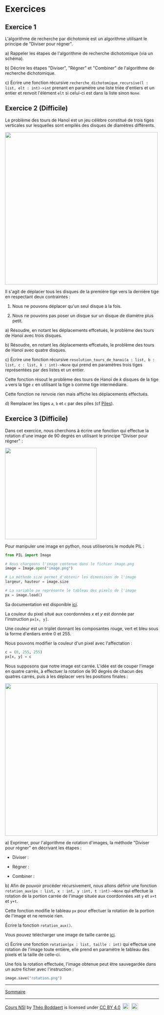 # Exercices

## Exercice 1

L'algorithme de recherche par dichotomie est un algorithme utilisant le principe de "Diviser pour régner".

a) Rappeler les étapes de l'algorithme de recherche dichotomique (via un schéma).

b) Décrire les étapes "Diviser", "Régner" et "Combiner" de l'algorithme de recherche dichotomique.

c) Écrire une fonction récursive ``recherche_dichotomique_recursive(l : list, elt : int)->int`` prenant en paramètre une liste triée d'entiers et un entier et renvoit l'élément ``elt`` si celui-ci est dans la liste sinon ``None``.

## Exercice 2 (Difficile)

Le problème des tours de Hanoï est un jeu célèbre constitué de trois tiges verticales sur lesquelles sont empilés des disques de diamètres différents.

<img src="./../img/Tours_de_Hanoi.jpeg" width=500>

Il s'agit de déplacer tous les disques de la première tige vers la dernière tige en respectant deux contraintes :

1. Nous ne pouvons déplacer qu'un seul disque à la fois.

2. Nous ne pouvons pas poser un disque sur un disque de diamètre plus petit.

a) Résoudre, en notant les déplacements effcetués, le problème des tours de Hanoï avec trois disques.

b) Résoudre, en notant les déplacements effcetués, le problème des tours de Hanoï avec quatre disques.

c) Écrire une fonction récursive `resolution_tours_de_hanoi(a : list, b : list, c : list, k : int)->None` qui prend en paramètres trois tiges représentées par des listes et un entier.

Cette fonction résout le problème des tours de Hanoï de $k$ disques de la tige `a` vers la tige `c` en utilisant la tige `b` comme tige intermédiaire.

Cette fonction ne renvoie rien mais affiche les déplacements effectués.

d) Remplacer les tiges `a`, `b` et `c` par des piles (cf [Piles](./../../../Structures_de_données/Structures_linéaires_de_données/Piles.md)).

## Exercice 3 (Difficile)

Dans cet exercice, nous cherchons à écrire une fonction qui effectue la rotation d'une image de $90$ degrés en utilisant le principe "Diviser pour régner" :

<img src="./../img/einstein_rotation.gif" width=300>

Pour manipuler une image en python, nous utiliserons le module PIL :

```python
from PIL import Image

# Nous chargeons l'image contenue dans le fichier image.png
image = Image.open("image.png")

# La méthode size permet d'obtenir les dimensions de l'image
largeur, hauteur = image.size

# La variable px représente le tableau des pixels de l'image
px = image.load()
```

Sa documentation est disponible [ici](https://pillow.readthedocs.io/en/stable/reference/Image.html).


La couleur du pixel situé aux coordonnées $x$ et $y$ est donnée par l'instruction ``px[x, y]``.

Une couleur est un triplet donnant les composantes rouge, vert et bleu sous la forme d'entiers entre $0$ et $255$.

Nous pouvons modifier la couleur d'un pixel avec l'affectation :

```python
c = (0, 255, 255)
px[x, y] = c
```

Nous supposons que notre image est carrée. L'idée est de couper l'image en quatre carrés, à effectuer la rotation de $90$ degrés de chacun des quatres carrés, puis à les déplacer vers les positions finales :

<img src="./../img/rotation_carre.png" width=500>

a) Exprimer, pour l'algorithme de rotation d'images, la méthode "Diviser pour régner" en décrivant les étapes :
   
   - Diviser :
   
   - Régner :
   
   - Combiner :

b) Afin de pouvoir procéder récursivement, nous allons définir une fonction ``rotation_aux(px : list, x : int, y :int, t :int)->None`` qui effectue la rotation de la portion carrée de l'image située aux coordonnées ``x``et ``y`` et ``x+t`` et ``y+t``.

Cette fonction modifie le tableau ``px`` pour effectuer la rotation de la portion de l'image et ne renvoie rien.

Écrire la fonction ``rotation_aux()``.

Vous pouvez télécharger une image de taille carrée [ici](./../src/image_de_taille_carree.jpg).

c) Écrire une fonction ``rotation(px : list, taille : int)`` qui effectue une rotation de l'image toute entière, elle prend en paramètre le tableau des pixels et la taille de celle-ci.
   
Une fois la rotation effectuée, l'image obtenue peut être sauvegardée dans un autre fichier avec l'instruction :
   
```python
image.save("rotation.png")
```

__________________

[Sommaire](./../../../README.md)

___________

<p xmlns:cc="http://creativecommons.org/ns#" xmlns:dct="http://purl.org/dc/terms/"><a property="dct:title" rel="cc:attributionURL" href="https://github.com/boddaert/nsi">Cours NSI</a> by <a rel="cc:attributionURL dct:creator" property="cc:attributionName" href="https://github.com/boddaert">Théo Boddaert</a> is licensed under <a href="https://creativecommons.org/licenses/by/4.0/?ref=chooser-v1" target="_blank" rel="license noopener noreferrer" style="display:inline-block;">CC BY 4.0</a>  <img style="height:22px!important;margin-left:3px;vertical-align:text-bottom;" src="https://mirrors.creativecommons.org/presskit/icons/cc.svg?ref=chooser-v1" alt="">  <img style="height:22px!important;margin-left:3px;vertical-align:text-bottom;" src="https://mirrors.creativecommons.org/presskit/icons/by.svg?ref=chooser-v1" alt=""></p> 